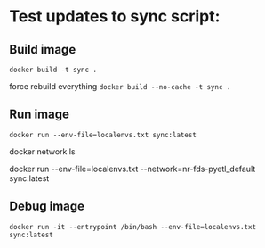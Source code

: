 # Test updates to sync script:

## Build image

`docker build -t sync .`

force rebuild everything
`docker build --no-cache -t sync .`

## Run image

`docker run --env-file=localenvs.txt sync:latest`

docker network ls

docker run --env-file=localenvs.txt --network=nr-fds-pyetl_default sync:latest

## Debug image

`docker run -it --entrypoint /bin/bash --env-file=localenvs.txt sync:latest`


